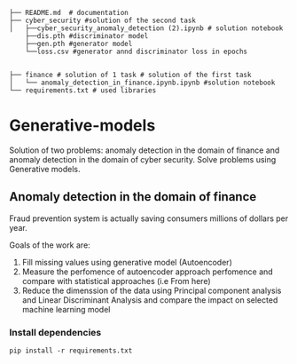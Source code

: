 ```
├── README.md  # documentation 
├── cyber_security #solution of the second task
│   ├──cyber_security_anomaly_detection (2).ipynb # solution notebook
    ├──dis.pth #discriminator model
    ├──gen.pth #generator model
    └──loss.csv #generator annd discriminator loss in epochs
    

├── finance # solution of 1 task # solution of the first task
│   └── anomaly_detection_in_finance.ipynb.ipynb #solution notebook
└── requirements.txt # used libraries
```

# Generative-models
Solution of two problems: anomaly detection in the domain of finance and anomaly detection in the domain of cyber security. Solve problems using Generative models.

## Anomaly detection in the domain of finance

Fraud prevention system is actually saving consumers millions of dollars per year.

 Goals of the work are:
1. Fill missing values using generative model (Autoencoder)
2. Measure the perfomence of autoencoder approach perfomence and compare with statistical approaches (i.e From here)
3. Reduce the dimenssion of the data using Principal component analysis and Linear Discriminant Analysis and compare the impact on selected machine learning model



### Install dependencies

```
pip install -r requirements.txt
```



